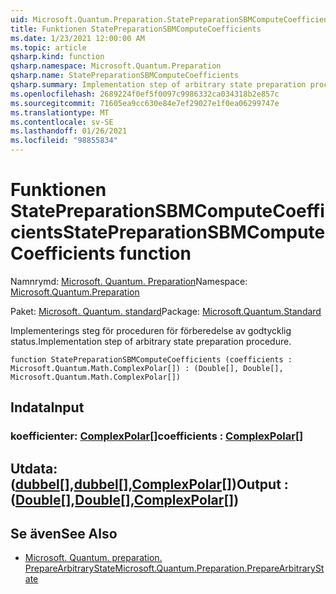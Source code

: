 ```yaml
---
uid: Microsoft.Quantum.Preparation.StatePreparationSBMComputeCoefficients
title: Funktionen StatePreparationSBMComputeCoefficients
ms.date: 1/23/2021 12:00:00 AM
ms.topic: article
qsharp.kind: function
qsharp.namespace: Microsoft.Quantum.Preparation
qsharp.name: StatePreparationSBMComputeCoefficients
qsharp.summary: Implementation step of arbitrary state preparation procedure.
ms.openlocfilehash: 2689224f0ef5f0097c9986332ca034318b2e857c
ms.sourcegitcommit: 71605ea9cc630e84e7ef29027e1f0ea06299747e
ms.translationtype: MT
ms.contentlocale: sv-SE
ms.lasthandoff: 01/26/2021
ms.locfileid: "98855834"
---
```

# <a name="statepreparationsbmcomputecoefficients-function"></a><span data-ttu-id="5b236-102">Funktionen StatePreparationSBMComputeCoefficients</span><span class="sxs-lookup"><span data-stu-id="5b236-102">StatePreparationSBMComputeCoefficients function</span></span>

<span data-ttu-id="5b236-103">Namnrymd: [Microsoft. Quantum. Preparation](xref:Microsoft.Quantum.Preparation)</span><span class="sxs-lookup"><span data-stu-id="5b236-103">Namespace: [Microsoft.Quantum.Preparation](xref:Microsoft.Quantum.Preparation)</span></span>

<span data-ttu-id="5b236-104">Paket: [Microsoft. Quantum. standard](https://nuget.org/packages/Microsoft.Quantum.Standard)</span><span class="sxs-lookup"><span data-stu-id="5b236-104">Package: [Microsoft.Quantum.Standard](https://nuget.org/packages/Microsoft.Quantum.Standard)</span></span>


<span data-ttu-id="5b236-105">Implementerings steg för proceduren för förberedelse av godtycklig status.</span><span class="sxs-lookup"><span data-stu-id="5b236-105">Implementation step of arbitrary state preparation procedure.</span></span>

```qsharp
function StatePreparationSBMComputeCoefficients (coefficients : Microsoft.Quantum.Math.ComplexPolar[]) : (Double[], Double[], Microsoft.Quantum.Math.ComplexPolar[])
```


## <a name="input"></a><span data-ttu-id="5b236-106">Indata</span><span class="sxs-lookup"><span data-stu-id="5b236-106">Input</span></span>

### <a name="coefficients--complexpolar"></a><span data-ttu-id="5b236-107">koefficienter: [ComplexPolar](xref:Microsoft.Quantum.Math.ComplexPolar)[]</span><span class="sxs-lookup"><span data-stu-id="5b236-107">coefficients : [ComplexPolar](xref:Microsoft.Quantum.Math.ComplexPolar)[]</span></span>





## <a name="output--doubledoublecomplexpolar"></a><span data-ttu-id="5b236-108">Utdata: ([dubbel](xref:microsoft.quantum.lang-ref.double)[],[dubbel](xref:microsoft.quantum.lang-ref.double)[],[ComplexPolar](xref:Microsoft.Quantum.Math.ComplexPolar)[])</span><span class="sxs-lookup"><span data-stu-id="5b236-108">Output : ([Double](xref:microsoft.quantum.lang-ref.double)[],[Double](xref:microsoft.quantum.lang-ref.double)[],[ComplexPolar](xref:Microsoft.Quantum.Math.ComplexPolar)[])</span></span>



## <a name="see-also"></a><span data-ttu-id="5b236-109">Se även</span><span class="sxs-lookup"><span data-stu-id="5b236-109">See Also</span></span>

- [<span data-ttu-id="5b236-110">Microsoft. Quantum. preparation. PrepareArbitraryState</span><span class="sxs-lookup"><span data-stu-id="5b236-110">Microsoft.Quantum.Preparation.PrepareArbitraryState</span></span>](xref:Microsoft.Quantum.Preparation.PrepareArbitraryState)